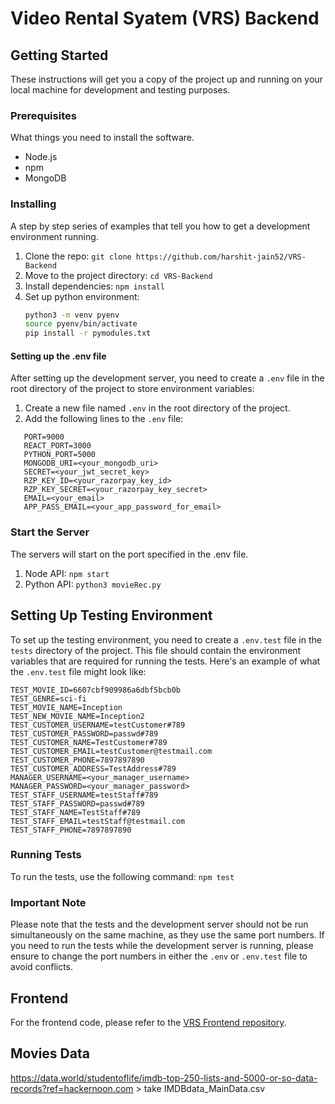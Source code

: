 # Video Rental Syatem (VRS) Backend

## Getting Started

These instructions will get you a copy of the project up and running on your local machine for development and testing purposes.

### Prerequisites

What things you need to install the software.

- Node.js
- npm
- MongoDB

### Installing

A step by step series of examples that tell you how to get a development environment running.

1. Clone the repo: `git clone https://github.com/harshit-jain52/VRS-Backend`
2. Move to the project directory: `cd VRS-Backend`
3. Install dependencies: `npm install`
4. Set up python environment:
   ```bash
   python3 -m venv pyenv
   source pyenv/bin/activate
   pip install -r pymodules.txt
   ```

#### Setting up the .env file

After setting up the development server, you need to create a `.env` file in the root directory of the project to store environment variables:

1. Create a new file named `.env` in the root directory of the project.
2. Add the following lines to the `.env` file:

```env
   PORT=9000
   REACT_PORT=3000
   PYTHON_PORT=5000
   MONGODB_URI=<your_mongodb_uri>
   SECRET=<your_jwt_secret_key>
   RZP_KEY_ID=<your_razorpay_key_id>
   RZP_KEY_SECRET=<your_razorpay_key_secret>
   EMAIL=<your_email>
   APP_PASS_EMAIL=<your_app_password_for_email>
```

### Start the Server

The servers will start on the port specified in the .env file.

1. Node API: `npm start`
2. Python API: `python3 movieRec.py`

## Setting Up Testing Environment

To set up the testing environment, you need to create a `.env.test` file in the `tests` directory of the project. This file should contain the environment variables that are required for running the tests. Here's an example of what the `.env.test` file might look like:

```env
TEST_MOVIE_ID=6607cbf909986a6dbf5bcb0b
TEST_GENRE=sci-fi
TEST_MOVIE_NAME=Inception
TEST_NEW_MOVIE_NAME=Inception2
TEST_CUSTOMER_USERNAME=testCustomer#789
TEST_CUSTOMER_PASSWORD=passwd#789
TEST_CUSTOMER_NAME=TestCustomer#789
TEST_CUSTOMER_EMAIL=testCustomer@testmail.com
TEST_CUSTOMER_PHONE=7897897890
TEST_CUSTOMER_ADDRESS=TestAddress#789
MANAGER_USERNAME=<your_manager_username>
MANAGER_PASSWORD=<your_manager_password>
TEST_STAFF_USERNAME=testStaff#789
TEST_STAFF_PASSWORD=passwd#789
TEST_STAFF_NAME=TestStaff#789
TEST_STAFF_EMAIL=testStaff@testmail.com
TEST_STAFF_PHONE=7897897890
```

### Running Tests

To run the tests, use the following command: `npm test`

### Important Note

Please note that the tests and the development server should not be run simultaneously on the same machine, as they use the same port numbers. If you need to run the tests while the development server is running, please ensure to change the port numbers in either the `.env` or `.env.test` file to avoid conflicts.

## Frontend

For the frontend code, please refer to the [VRS Frontend repository](https://github.com/Cath3dr4l/VRS-Frontend).

## Movies Data

https://data.world/studentoflife/imdb-top-250-lists-and-5000-or-so-data-records?ref=hackernoon.com > take IMDBdata_MainData.csv
